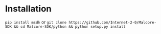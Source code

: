 # Installation

`pip install msdk` or `git clone https://github.com/Internet-2-0/Malcore-SDK && cd Malcore-SDK/python && python setup.py install`
